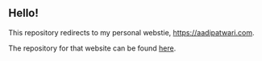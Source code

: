 ## Hello!
This repository redirects to my personal webstie, https://aadipatwari.com. 

The repository for that website can be found <a href="https://github.com/knowyourenemy/personal_website" rel="noreferrer noopener">here</a>.
